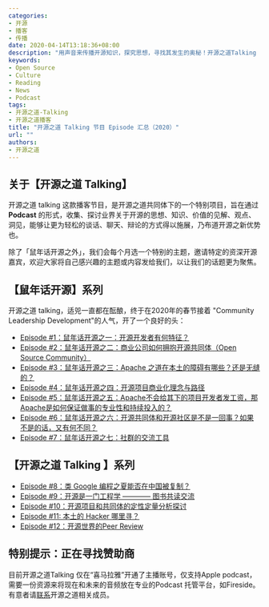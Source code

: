 ```yaml
---
categories:
- 开源
- 播客
- 传播
date: 2020-04-14T13:18:36+08:00
description: "用声音来传播开源知识，探究思想，寻找其发生的奥秘！开源之道Talking ,业界顶级开源大咖表达观点，探寻问题，寻找答案，这里是洞见的集中地！"
keywords:
- Open Source
- Culture
- Reading
- News
- Podcast
tags:
- 开源之道-Talking
- 开源之道播客
title: "开源之道 Talking 节目 Episode 汇总（2020）"
url: ""
authors:
- 开源之道
---
```


## 关于【开源之道 Talking】

开源之道 talking 这款播客节目，是开源之道共同体下的一个特别项目，旨在通过 **Podcast** 的形式，收集、探讨业界关于开源的思想、知识、价值的见解、观点、洞见，能够让更为轻松的谈话、聊天、辩论的方式得以施展，乃布道开源之新优势也。

除了「鼠年话开源之外」，我们会每个月选一个特别的主题，邀请特定的资深开源嘉宾，欢迎大家将自己感兴趣的主题或内容发给我们，以让我们的话题更为聚焦。

## 【鼠年话开源】系列

开源之道 talking，适兕一直都在酝酿，终于在2020年的春节接着 "Community Leadership Development"的人气，开了一个良好的头：

* [Episode #1：鼠年话开源之一：开源开发者有何特征？](/posts/opensource_talking/2020-02-02-open-source-developer/)
* [Episode #2：鼠年话开源之二：商业公司如何拥抱开源共同体（Open Source Community）](/posts/opensource_talking/2020-02-03-business-embrave-osc/)
* [Episode #3：鼠年话开源之三：Apache 之道在本土的障碍有哪些？还是无缝的？](/posts/opensource_talking/2020-02-05-is-apache-way-worked-in-china/)
* [Episode #4：鼠年话开源之四：开源项目商业化理念与路径](/posts/opensource_talking/2020-02-06-business-and-open-source/)
* [Episode #5：鼠年话开源之五：Apache不会给其下的项目开发者发工资，那Apache是如何保证做事的专业性和持续投入的？](/posts/opensource_talking/2020-02-07-motivation-beyond-of-money/)
* [Episode #6：鼠年话开源之六：开源共同体和开源社区是不是一回事？如果不是的话，又有何不同？](/posts/opensource_talking/2020-02-09-what-is-open-source-community/)
* [Episode #7：鼠年话开源之七：社群的交流工具](/posts/opensource_talking/2020-02-10-what-is-good-communition-tool/)

## 【开源之道 Talking 】系列

* [Episode #8：类 Google 编程之夏能否在中国被复制？](/posts/opensource_talking/2020-02-29-gsoc-in-china)
* [Episode #9：开源是一门工程学 ———— 图书共读交流](posts/opensource_talking/2020-03-29-online-reading-engineering)
* [Episode #10：开源项目和共同体的定性定量分析探讨](posts/opensource_talking/2020-04-26-osp-and-chaoss)
* [Episode #11: 本土的 Hacker 哪里寻？](posts/opensource_talking/2020-05-30-where-is-hacker)
* [Episode #12：开源世界的Peer Review](posts/opensource_talking/2020-06-30-peer-review-in-open-source)

## 特别提示：正在寻找赞助商

目前开源之道Talking 仅在“喜马拉雅”开通了主播账号，仅支持Apple podcast， 需要一份资源来将现在和未来的音频放在专业的Podcast 托管平台，如Fireside。有意者请[联系](/community/communication/)开源之道相关成员。
